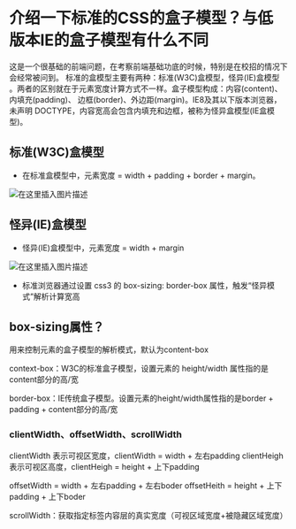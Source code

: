 # 介绍一下标准的CSS的盒子模型？与低版本IE的盒子模型有什么不同

这是一个很基础的前端问题，在考察前端基础功底的时候，特别是在校招的情况下会经常被问到。
标准的盒模型主要有两种：标准(W3C)盒模型，怪异(IE)盒模型 。两者的区别就在于元素宽度计算方式不一样。盒子模型构成：内容(content)、内填充(padding)、 边框(border)、外边距(margin)。IE8及其以下版本浏览器，未声明 DOCTYPE，内容宽高会包含内填充和边框，被称为怪异盒模型(IE盒模型)。

## 标准(W3C)盒模型

- 在标准盒模型中，元素宽度 = width + padding + border + margin。

![在这里插入图片描述](https://tts-markdown.oss-cn-beijing.aliyuncs.com/img/watermark,type_ZmFuZ3poZW5naGVpdGk,shadow_10,text_aHR0cHM6Ly9ibG9nLmNzZG4ubmV0L3FxXzI4MTY3MzA3,size_16,color_FFFFFF,t_70-20220211110714392.png)

## 怪异(IE)盒模型

- 怪异(IE)盒模型中，元素宽度 = width + margin

![在这里插入图片描述](https://tts-markdown.oss-cn-beijing.aliyuncs.com/img/watermark,type_ZmFuZ3poZW5naGVpdGk,shadow_10,text_aHR0cHM6Ly9ibG9nLmNzZG4ubmV0L3FxXzI4MTY3MzA3,size_16,color_FFFFFF,t_70-20220211110650006.png)

- 标准浏览器通过设置 css3 的 box-sizing: border-box 属性，触发“怪异模式”解析计算宽高

## box-sizing属性？

用来控制元素的盒子模型的解析模式，默认为content-box

context-box：W3C的标准盒子模型，设置元素的 height/width 属性指的是content部分的高/宽

border-box：IE传统盒子模型。设置元素的height/width属性指的是border + padding + content部分的高/宽

### clientWidth、offsetWidth、scrollWidth
clientWidth 表示可视区宽度，clientWidth = width + 左右padding
clientHeigh 表示可视区高度，clientHeigh = height + 上下padding


offsetWidth = width + 左右padding + 左右boder
offsetHeith = height + 上下padding + 上下boder

scrollWidth：获取指定标签内容层的真实宽度（可视区域宽度+被隐藏区域宽度）